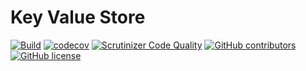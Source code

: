 # Key Value Store

[![Build](https://github.com/AchoArnold/key-value-store/actions/workflows/main.yml/badge.svg)](https://github.com/AchoArnold/key-value-store/actions/workflows/main.yml)
[![codecov](https://codecov.io/gh/AchoArnold/key-value-store/branch/main/graph/badge.svg)](https://codecov.io/gh/AchoArnold/key-value-store)
[![Scrutinizer Code Quality](https://scrutinizer-ci.com/g/AchoArnold/key-value-store/badges/quality-score.png?b=main)](https://scrutinizer-ci.com/g/AchoArnold/key-value-store/?branch=main)
[![GitHub contributors](https://img.shields.io/github/contributors/AchoArnold/key-value-store)](https://github.com/AchoArnold/key-value-store/graphs/contributors)
[![GitHub license](https://img.shields.io/github/license/AchoArnold/key-value-store?color=brightgreen)](https://github.com/AchoArnold/key-value-store/blob/master/LICENSE)
